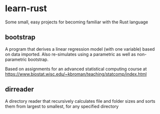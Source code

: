 # learn-rust
Some small, easy projects for becoming familiar with the Rust language

## bootstrap
A program that derives a linear regression model (with one variable) based on data imported. Also re-simulates using a parametric as well as non-parametric bootstrap.

Based on assignments for an advanced statistical computing course at https://www.biostat.wisc.edu/~kbroman/teaching/statcomp/index.html

## dirreader
A directory reader that recursively calculates file and folder sizes and sorts them from largest to smallest, for any specified directory
